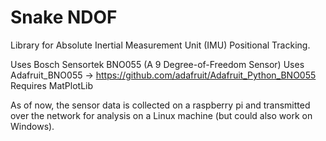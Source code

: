 # Snake NDOF

Library for Absolute Inertial Measurement Unit (IMU) Positional Tracking.

Uses Bosch Sensortek BNO055 (A 9 Degree-of-Freedom Sensor)
Uses Adafruit_BNO055 -> https://github.com/adafruit/Adafruit_Python_BNO055
Requires MatPlotLib

As of now, the sensor data is collected on a raspberry pi and transmitted over
the network for analysis on a Linux machine (but could also work on Windows).
